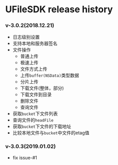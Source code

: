 # UFileSDK release history

### v-3.0.2(2018.12.21)

* 日志级别设置
* 支持本地和服务器签名
* 文件操作
	* 普通上传
	* 极速上传
	* 文件方式上传
	* 上传`buffer(NSData)`类型数据
	* 分片上传
	* 下载文件(整体，部分)
	* 下载文件到目录
	* 删除文件
	* 查询文件
* 获取`bucket`下文件列表
* 查询文件的`headFile`
* 获取`bucket`下文件的下载地址
* 比较本地文件与`bucket`中文件的etag值

### v-3.0.3(2019.01.02)

* fix issue-#1
